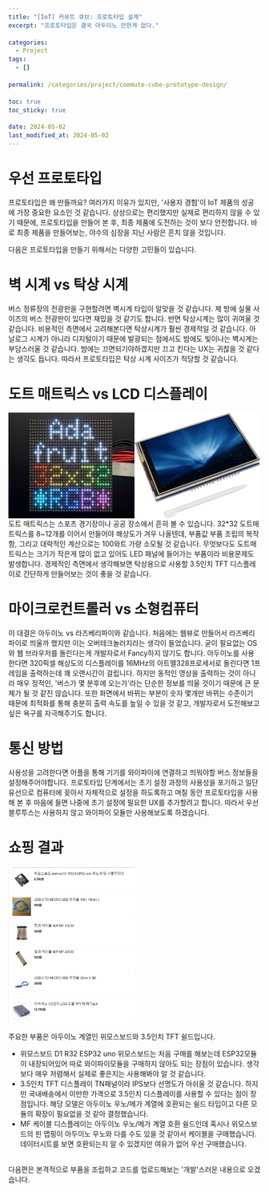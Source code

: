 ```yaml
---
title: "[IoT] 커뮤트 큐브: 프로토타입 설계"
excerpt: "프로토타입은 결국 아두이노 만한게 없다."

categories:
  - Project
tags:
  - []

permalink: /categories/project/commute-cube-prototype-design/

toc: true
toc_sticky: true

date: 2024-05-02
last_modified_at: 2024-05-02
---
```


# 우선 프로토타입
프로토타입은 왜 만들까요? 여러가지 이유가 있지만, '사용자 경험'이 IoT 제품의 성공에 가장 중요한 요소인 것 같습니다. 상상으로는 편리했지만 실제로 편리하지 않을 수 있기 때문에, 프로토타입을 만들어 본 후, 최종 제품에 도전하는 것이 보다 안전합니다. 바로 최종 제품을 만들어보는, 야수의 심장을 지닌 사람은 흔치 않을 것입니다.

다음은 프로토타입을 만들기 위해서는 다양한 고민들이 있습니다.

# 벽 시계 vs 탁상 시계
버스 정류장의 전광판을 구현할려면 벽시계 타입이 알맞을 것 같습니다. 제 방에 실물 사이즈의 버스 전광판이 있다면 재밌을 것 같기도 합니다. 반면 탁상시계는 많이 귀여울 것 같습니다. 비용적인 측면에서 고려해본다면 탁상시계가 훨씬 경제적일 것 같습니다. 아날로그 시계가 아니라 디지털이기 때문에 발광되는 점에서도 밤에도 빛이나는 벽시계는 부담스러울 것 같습니다. 밤에는 끄면되기야하겠지만 끄고 킨다는 UX는 귀찮을 것 같다는 생각도 듭니다. 따라서 프로토타입은 탁상 시계 사이즈가 적당할 것 같습니다.

# 도트 매트릭스 vs LCD 디스플레이
<div style="display: flex; width: 100%;">
  <img src="https://raw.githubusercontent.com/jeekpark/jeekpark.github.io/main/assets/images/posts_img/commute-cube/dot-matrix-32.jfif" width="50%">
  <img src="https://raw.githubusercontent.com/jeekpark/jeekpark.github.io/main/assets/images/posts_img/commute-cube/tft-display.jpg", width="50%">
</div>
도트 매트릭스는 스포츠 경기장이나 공공 장소에서 흔히 볼 수 있습니다. 32*32 도트매트릭스를 8~12개를 이어서 만들어야 해상도가 겨우 나올텐데, 부품값 부품 조립의 복작함, 그리고 대략적인 계산으로는 100와트 가량 소모될 것 같습니다. 무엇보다도 도트매트릭스는 크기가 작은게 많이 없고 있어도 LED 패널에 들어가는 부품이라 비용문제도 발생합니다. 경제적인 측면에서 생각해보면 탁상용으로 사용할 3.5인치 TFT 디스플레이로 간단하게 만들어보는 것이 좋을 것 같습니다.

# 마이크로컨트롤러 vs 소형컴퓨터
이 대결은 아두이노 vs 라즈베리파이와 같습니다. 처음에는 웹뷰로 만들어서 라즈베리파이로 띄울까 했지만 이는 오버테크놀러지라는 생각이 들었습니다. 굳이 필요없는 OS와 웹 브라우저를 돌린다는게 개발자로서 Fancy하지 않기도 합니다. 아두이노를 사용한다면 320픽셀 해상도의 디스플레이를 16MHz의 아트멜328프로세서로 돌린다면 1프레임을 출력하는데 꽤 오랜시간이 걸립니다. 하지만 동적인 영상을 출력하는 것이 아니라 매우 정적인, '버스가 몇 분후에 오는가'라는 단순한 정보를 띄울 것이기 때문에 큰 문제가 될 것 같진 않습니다. 또한 화면에서 바뀌는 부분이 숫자 몇개만 바뀌는 수준이기 때문에 최적화를 통해 충분히 출력 속도를 높일 수 있을 것 같고, 개발자로서 도전해보고 싶은 욕구를 자극해주기도 합니다.

# 통신 방법
사용성을 고려한다면 어플을 통해 기기를 와이파이에 연결하고 띄워야할 버스 정보들을 설정해주어야합니다. 프로토타입 단계에서는 초기 설정 과정의 사용성을 포기하고 일단 유선으로 컴퓨터에 꽂아서 자체적으로 설정을 하도록하고 며칠 동안 프로토타입을 사용해 본 후 마음에 들면 나중에 초기 설정에 필요한 UX를 추가할려고 합니다. 따라서 우선 블루투스는 사용하지 않고 와이파이 모듈만 사용해보도록 하겠습니다.

# 쇼핑 결과
<img src="https://github.com/jeekpark/jeekpark.github.io/blob/main/assets/images/posts_img/commute-cube/buy-list.png?raw=true" width="50%">

주요한 부품은 아두이노 계열인 위모스보드와 3.5인치 TFT 쉴드입니다. 
- 위모스보드 D1 R32 ESP32 uno
  위모스보드는 처음 구매를 해보는데 ESP32모듈이 내장되어있어 따로 와이파이모듈을 구매하지 않아도 되는 장점이 있습니다. 생각보다 매우 저렴해서 실제로 좋은지는 사용해봐야 알 것 같습니다.
- 3.5인치 TFT 디스플레이
  TN패널이라 IPS보다 선명도가 아쉬울 것 같습니다. 하지만 국내배송에서 이만한 가격으로 3.5인치 디스플레이를 사용할 수 있다는 점이 장점입니다. 해당 모델은 아두이노 우노/메가 계열에 호환되는 쉴드 타입이고 다른 모듈의 확장이 필요없을 것 같아 결정했습니다.
- MF 케이블
  디스플레이는 아두이노 우노/메가 계열 호환 쉴드인데 혹시나 위모스보드의 핀 맵핑이 아두이노 우노와 다를 수도 있을 것 같아서 케이블을 구매했습니다. 데이터시트를 보면 호환되는지 알 수 있겠지만 여유가 없어 우선 구매했습니다.


<br>
다음편은 본격적으로 부품을 조립하고 코드를 업로드해보는 '개발'스러운 내용으로 오겠습니다.

